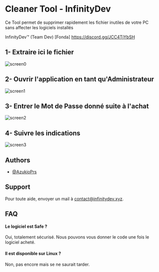 
# Cleaner Tool - InfinityDev

Ce Tool permet de supprimer rapidement les fichier inutiles de votre PC sans affecter les logiciels installés

InfinityDev™️ (Team Dev) [Fonda]
https://discord.gg/JCC4TjYbSH

## 1- Extraire ici le fichier
![screen0](https://cdn.discordapp.com/attachments/772460120781226024/968609212794023976/unknown.png)

## 2- Ouvrir l'application en tant qu'Administrateur
![screen1](https://cdn.discordapp.com/attachments/772460120781226024/968608522323521597/unknown.png)

## 3- Entrer le Mot de Passe donné suite à l'achat
![screen2](https://cdn.discordapp.com/attachments/772460120781226024/968609005100470302/unknown.png)

## 4- Suivre les indications
![screen3](https://cdn.discordapp.com/attachments/772460120781226024/968609691838058537/unknown.png)

## Authors

- [@AzukioPrs](https://github.com/AzukioPrs)


## Support

Pour toute aide, envoyer un mail à contact@infinitydev.xyz.


## FAQ

#### Le logiciel est Safe ?

Oui, totalement sécurisé. 
Nous pouvons vous donner le code une fois le logiciel acheté.

#### Il est disponible sur Linux ?

Non, pas encore mais se ne saurait tarder.

